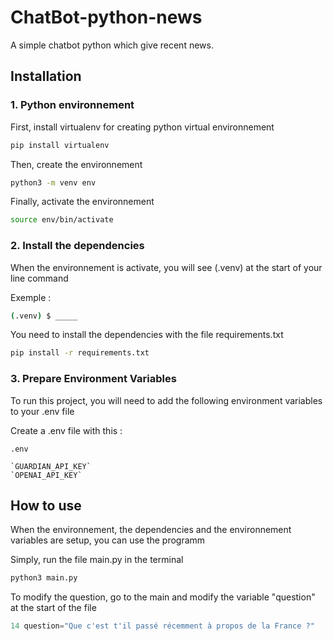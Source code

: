 
# ChatBot-python-news

A simple chatbot python which give recent news.




## Installation



### 1. Python environnement

First, install virtualenv for creating python virtual environnement
```bash
pip install virtualenv
```
Then, create the environnement

```bash
python3 -m venv env
```

Finally, activate the environnement
```bash
source env/bin/activate
```

### 2. Install the dependencies
When the environnement is activate, you will see (.venv) at the start of your line command

Exemple :
```bash
(.venv) $ _____
```

You need to install the dependencies with the file requirements.txt 
```bash
pip install -r requirements.txt
```

### 3. Prepare Environment Variables

To run this project, you will need to add the following environment variables to your .env file

Create a .env file with this :

    .env
    
    `GUARDIAN_API_KEY`
    `OPENAI_API_KEY`


## How to use
When the environnement, the dependencies and the environnement variables are setup, you can use the programm

Simply, run the file main.py in the terminal

```bash
python3 main.py
```

To modify the question, go to the main and modify the variable "question" at the start of the file
```python
14 question="Que c'est t'il passé récemment à propos de la France ?"
```
